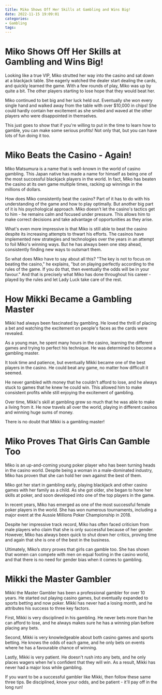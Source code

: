 ```yaml
---
title: Miko Shows Off Her Skills at Gambling and Wins Big!
date: 2022-11-15 19:09:01
categories:
- Gambling
tags:
---
```



#  Miko Shows Off Her Skills at Gambling and Wins Big!

Looking like a true VIP, Miko strutted her way into the casino and sat down at a blackjack table. She eagerly watched the dealer start dealing the cards, and quickly learned the game. With a few rounds of play, Miko was up by quite a bit. The other players starting to lose hope that they would beat her.

Miko continued to bet big and her luck held out. Eventually she won every single hand and walked away from the table with over $10,000 in chips! She could hardly contain her excitement as she smiled and waved at the other players who were disappointed in themselves.

This just goes to show that if you're willing to put in the time to learn how to gamble, you can make some serious profits! Not only that, but you can have lots of fun doing it too.

#  Miko Beats the Casino - Again!

Miko Matsumura is a name that is well-known in the world of casino gambling. This Japan native has made a name for himself as being one of the most successful blackjack players in the world. In fact, Miko has beaten the casino at its own game multiple times, racking up winnings in the millions of dollars.

How does Miko consistently beat the casino? Part of it has to do with his understanding of the game and how to play optimally. But another big part of it is his psychological approach. Miko doesn't let the casino's tactics get to him - he remains calm and focused under pressure. This allows him to make correct decisions and take advantage of opportunities as they arise.

What's even more impressive is that Miko is still able to beat the casino despite its increasing attempts to thwart his efforts. The casinos have implemented new strategies and technologies over the years in an attempt to foil Miko's winning ways. But he has always been one step ahead, consistently finding new ways to outsmart them.

So what does Miko have to say about all this? "The key is not to focus on beating the casino," he explains, "but on playing perfectly according to the rules of the game. If you do that, then eventually the odds will be in your favour." And that is precisely what Miko has done throughout his career - played by the rules and let Lady Luck take care of the rest.

#  How Mikki Became a Gambling Master

Mikki had always been fascinated by gambling. He loved the thrill of placing a bet and watching the excitement on people's faces as the cards were revealed.

As a young man, he spent many hours in the casino, learning the different games and trying to perfect his technique. He was determined to become a gambling master.

It took time and patience, but eventually Mikki became one of the best players in the casino. He could beat any game, no matter how difficult it seemed.

He never gambled with money that he couldn't afford to lose, and he always stuck to games that he knew he could win. This allowed him to make consistent profits while still enjoying the excitement of gambling.

Over time, Mikki's skill at gambling grew so much that he was able to make a living from it. He now travels all over the world, playing in different casinos and winning huge sums of money.

There is no doubt that Mikki is a gambling master!

#  Miko Proves That Girls Can Gamble Too

Miko is an up-and-coming young poker player who has been turning heads in the casino world. Despite being a woman in a male-dominated industry, Miko has proven that she can hold her own against the best of them.

Miko got her start in gambling early, playing blackjack and other casino games with her family as a child. As she got older, she began to hone her skills at poker, and soon developed into one of the top players in the game.

In recent years, Miko has emerged as one of the most successful female poker players in the world. She has won numerous tournaments, including a major event at the Aussie Millions Poker Championship in 2018.

Despite her impressive track record, Miko has often faced criticism from male players who claim that she is only successful because of her gender. However, Miko has always been quick to shut down her critics, proving time and again that she is one of the best in the business.

Ultimately, Miko’s story proves that girls can gamble too. She has shown that women can compete with men on equal footing in the casino world, and that there is no need for gender bias when it comes to gambling.

#  Mikki the Master Gambler

Mikki the Master Gambler has been a professional gambler for over 10 years. He started out playing casino games, but eventually expanded to sports betting and now poker. Mikki has never had a losing month, and he attributes his success to three key factors.

First, Mikki is very disciplined in his gambling. He never bets more than he can afford to lose, and he always makes sure he has a winning plan before placing any bets.

Second, Mikki is very knowledgeable about both casino games and sports betting. He knows the odds of each game, and he only bets on events where he has a favourable chance of winning.

Lastly, Mikki is very patient. He doesn't rush into any bets, and he only places wagers when he's confident that they will win. As a result, Mikki has never had a major loss while gambling.

If you want to be a successful gambler like Mikki, then follow these same three tips. Be disciplined, know your odds, and be patient - it'll pay off in the long run!